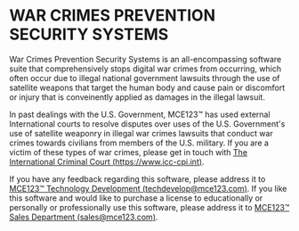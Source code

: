 # WAR CRIMES PREVENTION SECURITY SYSTEMS
War Crimes Prevention Security Systems is an all-encompassing software suite that comprehensively stops digital war crimes from occurring, which often occur due to illegal national government lawsuits through the use of satellite weapons that target the human body and cause pain or discomfort or injury that is conveinently applied as damages in the illegal lawsuit.

In past dealings with the U.S. Government, MCE123™ has used external International courts to resolve disputes over uses of the U.S. Government's use of satellite weaponry in illegal war crimes lawsuits that conduct war crimes towards civilians from members of the U.S. military. If you are a victim of these types of war crimes, please get in touch with [The International Criminal Court (https://www.icc-cpi.int)](https://www.icc-cpi.int).

If you have any feedback regarding this software, please address it to [MCE123™ Technology Development (techdevelop@mce123.com)](mailto:techdevelop@mce123.com).
If you like this software and would like to purchase a license to educationally or personally or professionally use this software, please address it to [MCE123™ Sales Department (sales@mce123.com)](mailto:sales@mce123.com).
